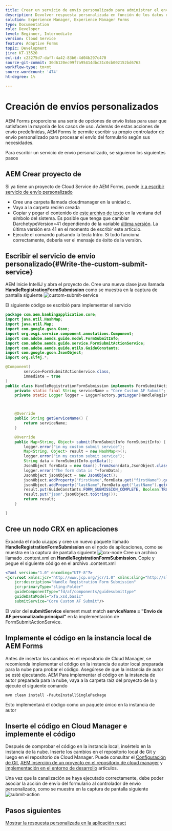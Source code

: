 ```yaml
---
title: Crear un servicio de envío personalizado para administrar el envío de formularios adaptables sin encabezado
description: Devolver respuesta personalizada en función de los datos enviados
solution: Experience Manager, Experience Manager Forms
type: Documentation
role: Developer
level: Beginner, Intermediate
version: Cloud Service
feature: Adaptive Forms
topic: Development
jira: KT-13520
exl-id: c23275d7-daf7-4a42-83b6-4d04b297c470
source-git-commit: 30d6120ec99f7a95414dbc31c0cb002152bd6763
workflow-type: tm+mt
source-wordcount: '474'
ht-degree: 1%

---
```


# Creación de envíos personalizados

AEM Forms proporciona una serie de opciones de envío listas para usar que satisfacen la mayoría de los casos de uso. Además de estas acciones de envío predefinidas, AEM Forms le permite escribir su propio controlador de envío personalizado para procesar el envío del formulario según sus necesidades.

Para escribir un servicio de envío personalizado, se siguieron los siguientes pasos

## AEM Crear proyecto de

Si ya tiene un proyecto de Cloud Service de AEM Forms, puede [ir a escribir servicio de envío personalizado](#Write-the-custom-submit-service)

* Cree una carpeta llamada cloudmanager en la unidad c.
* Vaya a la carpeta recién creada
* Copiar y pegar el contenido de [este archivo de texto](./assets/creating-maven-project.txt) en la ventana del símbolo del sistema. Es posible que tenga que cambiar DarchetypeVersion=41 dependiendo de la variable [última versión](https://github.com/adobe/aem-project-archetype/releases). La última versión era 41 en el momento de escribir este artículo.
* Ejecute el comando pulsando la tecla Intro. Si todo funciona correctamente, debería ver el mensaje de éxito de la versión.

## Escribir el servicio de envío personalizado{#Write-the-custom-submit-service}

AEM Inicie IntelliJ y abra el proyecto de. Cree una nueva clase java llamada **HandleRegistrationFormSubmission** como se muestra en la captura de pantalla siguiente
![custom-submit-service](./assets/custom-submit-service.png)

El siguiente código se escribió para implementar el servicio

```java
package com.aem.bankingapplication.core;
import java.util.HashMap;
import java.util.Map;
import com.google.gson.Gson;
import org.osgi.service.component.annotations.Component;
import com.adobe.aemds.guide.model.FormSubmitInfo;
import com.adobe.aemds.guide.service.FormSubmitActionService;
import com.adobe.aemds.guide.utils.GuideConstants;
import com.google.gson.JsonObject;
import org.slf4j.*;

@Component(
        service=FormSubmitActionService.class,
        immediate = true
)
public class HandleRegistrationFormSubmission implements FormSubmitActionService {
    private static final String serviceName = "Core Custom AF Submit";
    private static Logger logger = LoggerFactory.getLogger(HandleRegistrationFormSubmission.class);



    @Override
    public String getServiceName() {
        return serviceName;
    }

    @Override
    public Map<String, Object> submit(FormSubmitInfo formSubmitInfo) {
        logger.error("in my custom submit service");
        Map<String, Object> result = new HashMap<>();
        logger.error("in my custom submit service");
        String data = formSubmitInfo.getData();
        JsonObject formData = new Gson().fromJson(data,JsonObject.class);
        logger.error("The form data is "+formData);
        JsonObject jsonObject = new JsonObject();
        jsonObject.addProperty("firstName",formData.get("firstName").getAsString());
        jsonObject.addProperty("lastName",formData.get("lastName").getAsString());
        result.put(GuideConstants.FORM_SUBMISSION_COMPLETE, Boolean.TRUE);
        result.put("json",jsonObject.toString());
        return result;
    }

}
```

## Cree un nodo CRX en aplicaciones

Expanda el nodo ui.apps y cree un nuevo paquete llamado **HandleRegistrationFormSubmission** en el nodo de aplicaciones, como se muestra en la captura de pantalla siguiente
![crx-node](./assets/crx-node.png)
Cree un archivo llamado .content.xml en **HandleRegistrationFormSubmission**. Copie y pegue el siguiente código en el archivo .content.xml

```xml
<?xml version="1.0" encoding="UTF-8"?>
<jcr:root xmlns:jcr="http://www.jcp.org/jcr/1.0" xmlns:sling="http://sling.apache.org/jcr/sling/1.0"
    jcr:description="Handle Registration Form Submission"
    jcr:primaryType="sling:Folder"
    guideComponentType="fd/af/components/guidesubmittype"
    guideDataModel="xfa,xsd,basic"
    submitService="Core Custom AF Submit"/>
```

El valor del **submitService** element must match  **serviceName = &quot;Envío de AF personalizado principal&quot;** en la implementación de FormSubmitActionService.

## Implemente el código en la instancia local de AEM Forms

Antes de insertar los cambios en el repositorio de Cloud Manager, se recomienda implementar el código en la instancia de autor local preparada para la nube para probar el código. Asegúrese de que la instancia de autor se esté ejecutando.
AEM Para implementar el código en la instancia de autor preparada para la nube, vaya a la carpeta raíz del proyecto de la y ejecute el siguiente comando

```
mvn clean install -PautoInstallSinglePackage
```

Esto implementará el código como un paquete único en la instancia de autor

## Inserte el código en Cloud Manager e implemente el código

Después de comprobar el código en la instancia local, insértelo en la instancia de la nube.
Inserte los cambios en el repositorio local de Git y luego en el repositorio de Cloud Manager. Puede consultar el  [Configuración de Git](https://experienceleague.adobe.com/docs/experience-manager-learn/cloud-service/forms/developing-for-cloud-service/setup-git.html), [AEM inserción de un proyecto en el repositorio de cloud manager](https://experienceleague.adobe.com/docs/experience-manager-learn/cloud-service/forms/developing-for-cloud-service/push-project-to-cloud-manager-git.html) y [implementación en el entorno de desarrollo](https://experienceleague.adobe.com/docs/experience-manager-learn/cloud-service/forms/developing-for-cloud-service/deploy-to-dev-environment.html) artículos.

Una vez que la canalización se haya ejecutado correctamente, debe poder asociar la acción de envío del formulario al controlador de envío personalizado, como se muestra en la captura de pantalla siguiente
![submit-action](./assets/configure-submit-action.png)

## Pasos siguientes

[Mostrar la respuesta personalizada en la aplicación react](./handle-response-react-app.md)
